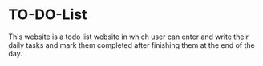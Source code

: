 # TO-DO-List
This website is a todo list website in which user can enter and write their daily tasks and mark them completed after finishing them at the end of the day.
